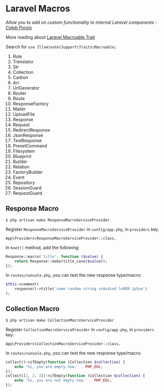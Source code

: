 # Laravel Macros

*Allow you to add on custom functionality to internal Laravel components - [Caleb Porzio](https://tighten.co/blog/the-magic-of-laravel-macros)*

More reading about [Laravel Macroable Trait](http://alanstorm.com/laravels_macroabletrait/)

Search for `use Illuminate\Support\Traits\Macroable;`

1. Rule
2. Translator
3. Str
4. Collection
5. Carbon
6. Arr
7. UrlGenerator
8. Router
9. Route
10. ResponseFactory
11. Mailer
12. UploadFile
13. Response
14. Request
15. RedirectResponse
16. JsonResponse
17. TestResponse
18. PresetCommand
19. Filesystem
20. Blueprint
21. Builder
22. Relation
23. FactoryBuilder
24. Event
25. Repository
26. SessionGuard
27. RequestGuard

## Response Macro

```
$ php artisan make ResponseMacroServiceProvider
```

Register `ResponseMacroServiceProvider` in `config/app.php`, in `providers` key.

```
App\Providers\ResponseMacroServiceProvider::class,
```

In `boot()` method, add the following:

```php
Response::macro('title', function ($value) {
    return Response::make(title_case($value));
});
```

In `routes/console.php`, you can test the new response type/macro:

```php
$this->comment(
    response()->title('some random string ssAsdsad loREM ipSum')
);
```

## Collection Macro

```
$ php artisan make CollectionMacroServiceProvider
```

Register `CollectionMacroServiceProvider` in `config/app.php`, in `providers` key.

```
App\Providers\CollectionMacroServiceProvider::class,
```

In `routes/console.php`, you can test the new response type/macro:

```php
collect()->ifEmpty(function (Collection $collection) {
    echo 'hi, you are empty now.' . PHP_EOL;
});
collect([1, 2, 3])->ifEmpty(function (Collection $collection) {
    echo 'hi, you are not empty now.' . PHP_EOL;
});
```

